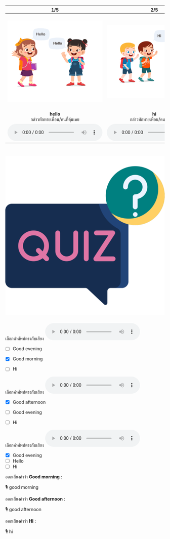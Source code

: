 <div class="carrousel">


|1/5|2/5|3/5|4/5|5/5|
| :----: | :----: | :----: | :----: | :----: |
|![](/media/img/greeting__hello.svg)|![](/media/img/greeting__hi.svg)|![](/media/img/greeting__good&#x20;morning.svg)|![](/media/img/greeting__good&#x20;afternoon.svg)|![](/media/img/greeting__good&#x20;evening.svg)|
|**hello**<br>กล่าวทักทายเพื่อน/คนที่คุ้นเคย|**hi**<br>กล่าวทักทายเพื่อน/คนที่คุ้นเคย|**good morning**<br>กล่าวทักทายในตอนเช้า|**good afternoon**<br>กล่าวทักทายในตอนบ่าย|**good evening**<br>กล่าวทักทายในตอนเย็น|
|![](/media/audio/hello.mp3)|![](/media/audio/hi.mp3)|![](/media/audio/good&#x20;morning.mp3)|![](/media/audio/good&#x20;afternoon.mp3)|![](/media/audio/good&#x20;evening.mp3)|

</div>



# ![icon](/media/icons/quiz.svg) 


เลือกคำศัพท์ตรงกับเสียง ![](/media/audio/good&#x20;morning.mp3) 
 - [ ] Good evening
 - [x] Good morning
 - [ ] Hi


เลือกคำศัพท์ตรงกับเสียง ![](/media/audio/good&#x20;afternoon.mp3) 
 - [x] Good afternoon
 - [ ] Good evening
 - [ ] Hi


เลือกคำศัพท์ตรงกับเสียง ![](/media/audio/good&#x20;evening.mp3) 
 - [x] Good evening
 - [ ] Hello
 - [ ] Hi

ออกเสียงคำว่า **Good morning** :

🎙️ good morning

ออกเสียงคำว่า **Good afternoon** :

🎙️ good afternoon

ออกเสียงคำว่า **Hi** :

🎙️ hi


